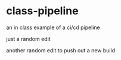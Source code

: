 # class-pipeline
an in class example of a ci/cd pipeline


just a random edit

another random edit to push out a new build
